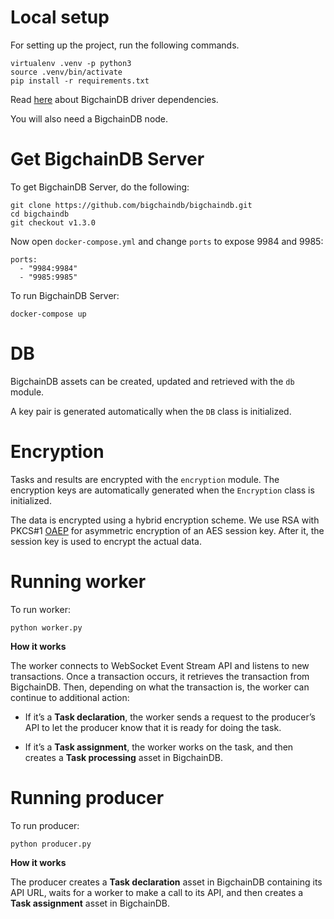 # Local setup

For setting up the project, run the following commands.

```shell
virtualenv .venv -p python3
source .venv/bin/activate
pip install -r requirements.txt
```

Read [here](https://docs.bigchaindb.com/projects/py-driver/en/latest/quickstart.html) about BigchainDB driver dependencies.

You will also need a BigchainDB node.

# Get BigchainDB Server

To get BigchainDB Server, do the following:

```shell
git clone https://github.com/bigchaindb/bigchaindb.git
cd bigchaindb
git checkout v1.3.0
```

Now open `docker-compose.yml` and change `ports` to expose 9984 and 9985:
```
ports:
  - "9984:9984"
  - "9985:9985"
```

To run BigchainDB Server:

    docker-compose up

# DB

BigchainDB assets can be created, updated and retrieved with the `db` module.

A key pair is generated automatically when the `DB` class is initialized.

# Encryption

Tasks and results are encrypted with the `encryption` module. The encryption keys are automatically generated when the `Encryption` class is initialized.

The data is encrypted using a hybrid encryption scheme. We use RSA with PKCS#1 [OAEP](https://en.wikipedia.org/wiki/Optimal_asymmetric_encryption_padding) for asymmetric encryption of an AES session key. After it, the session key is used to encrypt the actual data.

# Running worker

To run worker:

```shell
python worker.py
```

**How it works**

The worker connects to WebSocket Event Stream API and listens to new transactions. Once a transaction occurs, it retrieves the transaction from BigchainDB. Then, depending on what the transaction is, the worker can continue to additional action:

* If it’s a **Task declaration**, the worker sends a request to the producer’s API to let the producer know that it is ready for doing the task.

* If it’s a **Task assignment**, the worker works on the task, and then creates a **Task processing** asset in BigchainDB.


# Running producer

To run producer:

```shell
python producer.py
```

**How it works**

The producer creates a **Task declaration** asset in BigchainDB containing its API URL, waits for a worker to make a call to its API, and then creates a **Task assignment** asset in BigchainDB.
